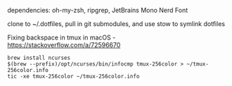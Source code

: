 dependencies: oh-my-zsh, ripgrep, JetBrains Mono Nerd Font

clone to ~/.dotfiles, pull in git submodules, and use stow to symlink dotfiles

Fixing backspace in tmux in macOS - https://stackoverflow.com/a/72596670

```
brew install ncurses
$(brew --prefix)/opt/ncurses/bin/infocmp tmux-256color > ~/tmux-256color.info
tic -xe tmux-256color ~/tmux-256color.info
```
